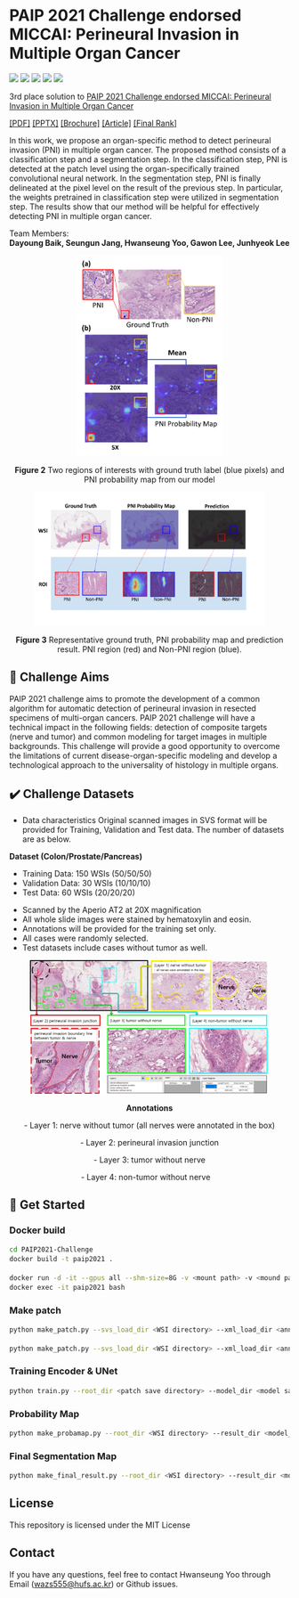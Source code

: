 # PAIP 2021 Challenge endorsed MICCAI: Perineural Invasion in Multiple Organ Cancer

<img src="https://img.shields.io/badge/Docker-2496ED?style=flat-square&logo=Docker&logoColor=white"> <img src="https://img.shields.io/badge/Ubuntu-E95420?style=flat-square&logo=Ubuntu&logoColor=white"> <img src="https://img.shields.io/badge/Python-3776AB?style=flat-square&logo=Python&logoColor=white"> <img src="https://img.shields.io/badge/Pytorch-EE4C2C?style=flat-square&logo=Pytorch&logoColor=white"> <img src="https://img.shields.io/badge/Numpy-013243?style=flat-square&logo=Numpy&logoColor=white">



3rd place solution to [PAIP 2021 Challenge endorsed MICCAI: Perineural Invasion in Multiple Organ Cancer](https://paip2021.grand-challenge.org/Home/)

[[PDF]](https://drive.google.com/file/d/16gWjI5cbwn7zI9Rov7oyPETr_fYU101Q/view?usp=sharing) [[PPTX]](https://docs.google.com/presentation/d/19LwYwQa4Cpx6oBll6T8KfT2VbQGoM62x/edit?usp=sharing&ouid=100584904410114143200&rtpof=true&sd=true) [[Brochure]](https://drive.google.com/file/d/12ECAQNrT7WPQU6CQzaHFn8mmsN4fNWGk/view) [[Article]](http://www.hufsnews.co.kr/news/articleView.html?idxno=21957) [[Final Rank]](https://paip2021.grand-challenge.org/Final-rank/)

In this work, we propose an organ-specific method to detect perineural invasion (PNI) in multiple organ cancer. The proposed method consists of a classification step and a segmentation step. In the classification step, PNI is detected at the patch level using the organ-specifically trained convolutional neural network. In the segmentation step, PNI is finally delineated at the pixel level on the result of the previous step. In particular, the weights pretrained in classification step were utilized in segmentation step. The results show that our method will be helpful for effectively detecting PNI in multiple organ cancer.

Team Members:  
**Dayoung Baik, Seungun Jang, Hwanseung Yoo, Gawon Lee, Junhyeok Lee**

<p align="center">
<img src="./img/probmap.png" height = "360" alt="" align=center />
<br><br>
<b>Figure 2</b> Two regions of interests with ground truth label (blue pixels) and PNI probability map from our model 
</p>
<p>
</p>  
<p align="center">
<img src="./img/result.png" height = "240" alt="" align=center />
<br><br>
<b>Figure 3</b> Representative ground truth, PNI probability map and prediction result. PNI region (red) and Non-PNI region (blue).
</p>




## 🎯 Challenge Aims

PAIP 2021 challenge aims to promote the development of a common algorithm for automatic detection of perineural invasion in resected specimens of multi-organ cancers. PAIP 2021 challenge will have a technical impact in the following fields: detection of composite targets (nerve and tumor) and common modeling for target images in multiple backgrounds. This challenge will provide a good opportunity to overcome the limitations of current disease-organ-specific modeling and develop a technological approach to the universality of histology in multiple organs.


## ✔️ Challenge Datasets


- Data characteristics
Original scanned images in SVS format will be provided for Training, Validation and Test data. The number of datasets are as below.  
  
**Dataset (Colon/Prostate/Pancreas)**

- Training Data: 150 WSIs (50/50/50)  
- Validation Data: 30 WSIs (10/10/10)  
- Test Data: 60 WSIs (20/20/20)  

* Scanned by the Aperio AT2 at 20X magnification
* All whole slide images were stained by hematoxylin and eosin.
* Annotations will be provided for the training set only.
* All cases were randomly selected.
* Test datasets include cases without tumor as well.


<p align="center">
<img src="./img/data.png" height = "240" alt="" align=center />
<br><br>
<b>Annotations</b> 
</p>
<p align='center'>
- Layer 1: nerve without tumor (all nerves were annotated in the box)
</p>
<p align='center'>
- Layer 2: perineural invasion junction
</p>
<p align='center'>
- Layer 3: tumor without nerve
</p>
<p align='center'>
- Layer 4: non-tumor without nerve 
</p>
  
## 🚩 Get Started

### Docker build
```bash
cd PAIP2021-Challenge
docker build -t paip2021 .

docker run -d -it --gpus all --shm-size=8G -v <mount path> -v <mound path> --name paip2021 paip2021 bash
docker exec -it paip2021 bash
```

### Make patch
```bash
python make_patch.py --svs_load_dir <WSI directory> --xml_load_dir <annotation directory> --save_dir <patch save directory> --mode random

python make_patch.py --svs_load_dir <WSI directory> --xml_load_dir <annotation directory> --save_dir <patch save directory> --mode sw
```

### Training Encoder & UNet
```bash
python train.py --root_dir <patch save directory> --model_dir <model save directory> --train_mode <clf, seg> --train_type <all, col, pan, pros> ..
```

### Probability Map
```bash
python make_probamap.py --root_dir <WSI directory> --result_dir <model_path & result directory> ...
```

### Final Segmentation Map
```bash
python make_final_result.py --root_dir <WSI directory> --result_dir <model_path & result directory> ..
```

## License
This repository is licensed under the MIT License

## Contact
If you have any questions, feel free to contact Hwanseung Yoo through Email (wazs555@hufs.ac.kr) or Github issues.







